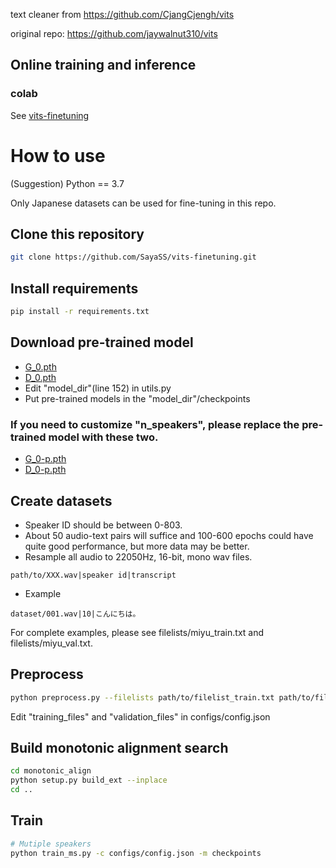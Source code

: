 text cleaner from https://github.com/CjangCjengh/vits

original repo: https://github.com/jaywalnut310/vits

## Online training and inference
### colab
See [vits-finetuning](https://colab.research.google.com/drive/13FF2pBWxj9rMR1SjI_JpVD6mTRN-kq--?usp=share_link)

# How to use
(Suggestion) Python == 3.7

Only Japanese datasets can be used for fine-tuning in this repo.
## Clone this repository
```sh
git clone https://github.com/SayaSS/vits-finetuning.git
```
## Install requirements
```sh
pip install -r requirements.txt
```
## Download pre-trained model
- [G_0.pth](https://huggingface.co/spaces/sayashi/vits-uma-genshin-honkai/resolve/main/model/G_0.pth)
- [D_0.pth](https://huggingface.co/spaces/sayashi/vits-uma-genshin-honkai/resolve/main/model/D_0.pth)
- Edit "model_dir"(line 152) in utils.py
- Put pre-trained models in the "model_dir"/checkpoints

### If you need to customize "n_speakers", please replace the pre-trained model with these two.
- [G_0-p.pth](https://huggingface.co/spaces/sayashi/vits-uma-genshin-honkai/resolve/main/model/G_0-p.pth)
- [D_0-p.pth](https://huggingface.co/spaces/sayashi/vits-uma-genshin-honkai/resolve/main/model/D_0-p.pth)

## Create datasets
- Speaker ID should be between 0-803.
- About 50 audio-text pairs will suffice and 100-600 epochs could have quite good performance, but more data may be better. 
- Resample all audio to 22050Hz, 16-bit, mono wav files.
```
path/to/XXX.wav|speaker id|transcript
```
- Example

```
dataset/001.wav|10|こんにちは。
```
For complete examples, please see filelists/miyu_train.txt and filelists/miyu_val.txt.

## Preprocess
```sh
python preprocess.py --filelists path/to/filelist_train.txt path/to/filelist_val.txt
```
Edit "training_files" and "validation_files" in configs/config.json
## Build monotonic alignment search
```sh
cd monotonic_align
python setup.py build_ext --inplace
cd ..
```
## Train
```sh
# Mutiple speakers
python train_ms.py -c configs/config.json -m checkpoints
```

